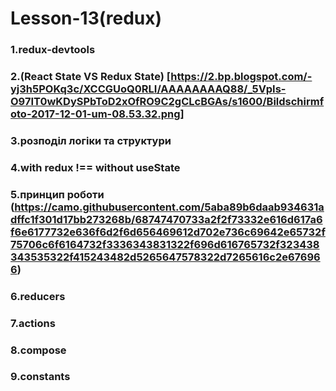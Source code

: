 # Lesson-13(redux)

### 1.redux-devtools

### 2.(React State VS Redux State) [https://2.bp.blogspot.com/-yj3h5POKq3c/XCCGUoQ0RLI/AAAAAAAAQ88/_5VpIs-O97IT0wKDySPbToD2xOfRO9C2gCLcBGAs/s1600/Bildschirmfoto-2017-12-01-um-08.53.32.png]

### 3.розподіл логіки та структури

### 4.with redux !== without useState

### 5.принцип роботи (https://camo.githubusercontent.com/5aba89b6daab934631adffc1f301d17bb273268b/68747470733a2f2f73332e616d617a6f6e6177732e636f6d2f6d656469612d702e736c69642e65732f75706c6f6164732f3336343831322f696d616765732f323438343535322f415243482d5265647578322d7265616c2e676966)

### 6.reducers

### 7.actions

### 8.compose

### 9.constants
